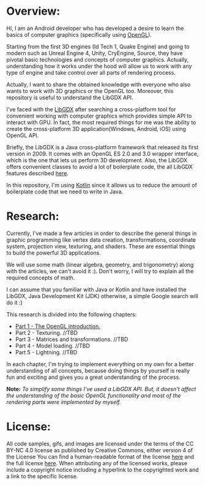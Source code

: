 # Overview:
Hi, I am an Android developer who has developed a desire to learn the basics of computer graphics (specifically using [OpenGL](https://www.opengl.org/)). 

Starting from the first 3D engines (Id Tech 1, Quake Engine) and going to modern such as Unreal Engine 4, Unity, CryEngine, Source, they have pivotal basic technologies and concepts of computer graphics. Actually, understanding how it works under the hood will allow us to work with any type of engine and take control over all parts of rendering process.

Actually, I want to share the obtained knowledge with everyone who also wants to work with 3D graphics or the OpenGL too. Moreover, this repository is useful to understand the LibGDX API.

I've faced with the [LibGDX](https://libgdx.badlogicgames.com/) after searching a cross-platform tool for convenient working with computer graphics which provides simple API to interact with GPU. In fact, the most required things for me was the ability to create the cross-platform 3D application(Windows, Android, iOS) using OpenGL API.

Briefly, the LibGDX is a Java cross-platform framework that released its first version in 2009. It comes with an OpenGL ES 2.0 and 3.0 wrapper interface, which is the one that lets us perform 3D development.
Also, the LibGDX offers convenient classes to avoid a lot of boilerplate code,  the all LibGDX features described [here](https://libgdx.badlogicgames.com/features.html).

In this repository, I'm using [Kotlin](https://kotlinlang.org/) since it allows us to reduce the amount of boilerplate code that we need to write in Java.
# Research:
Currently, I've made a few articles in order to describe the general things in graphic programming like vertex data creation, transformations, coordinate system, projection view, texturing, and shaders. These are essential things to build the powerful 3D applications.

We will use some math (linear algebra, geometry, and trigonometry) along with the articles, we can't avoid it :). Don't worry, I will try to explain all the required concepts of math.

I can assume that you familiar with Java or Kotlin and have installed the LibGDX, Java Development Kit (JDK) 
otherwise, a simple Google search will do it :)

This research is divided into the following chapters:
* [Part 1 - The OpenGL introduction.](https://github.com/Dmytro-Pashko/OpenGLSandbox/tree/chapter_1)
* Part 2 - Texturing. //TBD
* Part 3 - Matrices and transformations. //TBD
* Part 4 - Model loading. //TBD
* Part 5 - Lightning. //TBD

In each chapter, I'm trying to implement everything on my own for a better understanding of all concepts, because doing things by yourself is really fun and exciting and gives you a great understanding of the process.

**Note:**
*To simplify some things I've used a LibGDX API. But, it doesn't affect the understanding of the basic OpenGL functionality and most of the rendering parts were implemented by myself.*
# License:
All code samples, gifs, and images are licensed under the terms of the CC BY-NC 4.0 license as published by Creative Commons, either version 4 of the License You can find a human-readable format of the license [here](https://creativecommons.org/licenses/by-nc/4.0/) and the full license [here](https://creativecommons.org/licenses/by-nc/4.0/legalcode).
When attributing any of the licensed works, please include a copyright notice including a hyperlink to the copyrighted work and a link to the specific license.
